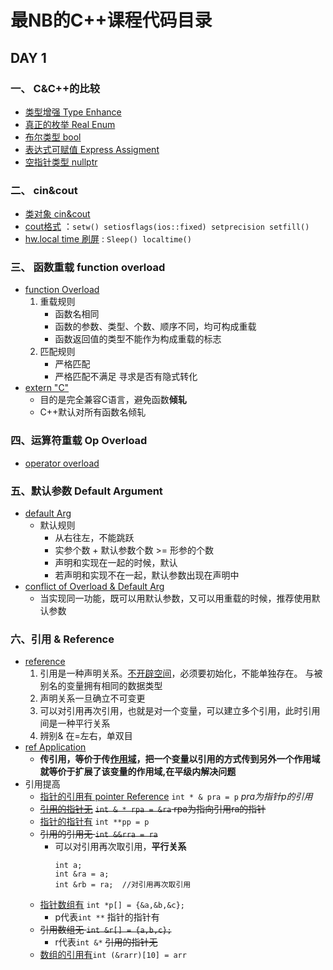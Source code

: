 # 最NB的C++课程代码目录
## DAY 1
### 一、 C&C++的比较
- [类型增强 Type Enhance](https://github.com/zwx2000/Cpp_Space/blob/master/Cpp/day01/01typeEnhance/main.cpp)
- [真正的枚举 Real Enum](https://github.com/zwx2000/Cpp_Space/blob/master/Cpp/day01/03realEnum/main.cpp)
- [布尔类型 bool](https://github.com/zwx2000/Cpp_Space/blob/master/Cpp/day01/02bool/main.cpp)
- [表达式可赋值 Express Assigment](https://github.com/zwx2000/Cpp_Space/blob/master/Cpp/day01/04expressAssignment/main.cpp)
- [空指针类型 nullptr](https://github.com/zwx2000/Cpp_Space/blob/master/Cpp/day01/05nullptr/main.cpp)
### 二、 cin&cout
- [类对象 cin&cout](https://github.com/zwx2000/Cpp_Space/blob/master/Cpp/day01/06cincout/main.cpp)
- [cout格式](https://github.com/zwx2000/Cpp_Space/blob/master/Cpp/day01/07coutformat/main.cpp) ：`setw() setiosflags(ios::fixed) setprecision setfill()`
- [hw.local time 刷屏](https://github.com/zwx2000/Cpp_Space/blob/master/Cpp/day01/hw_time/main.cpp) : `Sleep() localtime() `
### 三、 函数重载 function overload
- [function Overload](https://github.com/zwx2000/Cpp_Space/blob/master/Cpp/day01/08funcionOverload/main.cpp)  
    1. 重载规则  
        - 函数名相同
        - 函数的参数、类型、个数、顺序不同，均可构成重载
        - 函数返回值的类型不能作为构成重载的标志  
    2. 匹配规则  
        - 严格匹配
        - 严格匹配不满足 寻求是否有隐式转化
- [extern "C"](https://github.com/zwx2000/Cpp_Space/tree/master/Cpp/day01/09externC)  
    - 目的是完全兼容C语言，避免函数**倾轧**  
    - C++默认对所有函数名倾轧  
### 四、运算符重载 Op Overload
- [operator overload](https://github.com/zwx2000/Cpp_Space/blob/master/Cpp/day01/10operatorOverload/main.cpp)
### 五、默认参数 Default Argument 
- [default Arg](https://github.com/zwx2000/Cpp_Space/tree/master/Cpp/day01/11defaultArg)
    - 默认规则
        - 从右往左，不能跳跃
        - 实参个数 + 默认参数个数 >= 形参的个数
        - 声明和实现在一起的时候，默认
        - 若声明和实现不在一起，默认参数出现在声明中
- [conflict of Overload & Default Arg](https://github.com/zwx2000/Cpp_Space/blob/master/Cpp/day01/12conflictOverloadDe/main.cpp)
    - 当实现同一功能，既可以用默认参数，又可以用重载的时候，推荐使用默认参数
### 六、引用 & Reference
- [reference](https://github.com/zwx2000/Cpp_Space/blob/master/Cpp/day01/13ref/main.cpp)  
    1. 引用是一种声明关系。<u>不开辟空间</u>，必须要初始化，不能单独存在。 与被别名的变量拥有相同的数据类型
    2. 声明关系一旦确立不可变更
    3. 可以对引用再次引用，也就是对一个变量，可以建立多个引用，此时引用间是一种平行关系
    4. 辨别& 在=左右，单双目  
- [ref Application](https://github.com/zwx2000/Cpp_Space/blob/master/Cpp/day01/14refApplication/main.cpp)  
    - **传引用，等价于传<u>作用域</u>，把一个变量以引用的方式传到另外一个作用域就等价于扩展了该变量的作用域,在平级内解决问题**
- 引用提高  
    - [指针的引用有 pointer Reference](https://github.com/zwx2000/Cpp_Space/blob/master/Cpp/day01/15pointerRef/main.cpp) `int * & pra = p`  *pra为指针p的引用*
    - [~~引用的指针无~~](https://github.com/zwx2000/Cpp_Space/blob/master/Cpp/day01/16refPointer/main.cpp) ~~`int & * rpa = &ra` rpa为指向引用ra的指针~~  
    - [指针的指针有](https://github.com/zwx2000/Cpp_Space/blob/master/Cpp/day01/17_2d/main.cpp) `int **pp = p`  
    - ~~引用的引用无 `int &&rra = ra`~~  
        - 可以对引用再次取引用，**平行关系**  
            ```
            int a;
            int &ra = a;
            int &rb = ra;  //对引用再次取引用
    - [指针数组有](https://github.com/zwx2000/Cpp_Space/blob/master/Cpp/day01/18pointerArray/main.cpp) `int *p[] = {&a,&b,&c};`  
        - p代表`int **` 指针的指针有
    - ~~引用数组无 `int &r[] = {a,b,c};`~~  
        - r代表`int &*` ~~引用的指针无~~  
    - [数组的引用有](https://github.com/zwx2000/Cpp_Space/blob/master/Cpp/day01/19refArray/main.cpp)`int (&rarr)[10] = arr`
